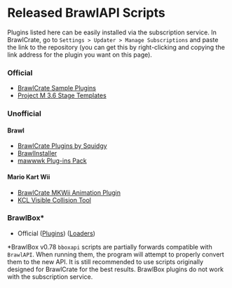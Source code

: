 # Released BrawlAPI Scripts

Plugins listed here can be easily installed via the subscription service. In BrawlCrate, go to `Settings > Updater > Manage Subscriptions` and paste the link to the repository (you can get this by right-clicking and copying the link address for the plugin you want on this page).

### Official
- [BrawlCrate Sample Plugins](https://github.com/soopercool101/BrawlCrateSamplePlugins)
- [Project M 3.6 Stage Templates](https://github.com/soopercool101/ProjectMStageTemplatePlugins)

### Unofficial
#### Brawl
- [BrawlCrate Plugins by Squidgy](https://github.com/squidgy617/SquidgyBrawlCratePlugins)
- [BrawlInstaller](https://github.com/squidgy617/BrawlInstallerPlugins)
- [mawwwk Plug-ins Pack](https://github.com/markymawk/BrawlCratePlugins)
#### Mario Kart Wii
- [BrawlCrate MKWii Animation Plugin](https://github.com/HEJ0/BrawlCrate-MKWii-Animation-Plugin)
- [KCL Visible Collision Tool](https://github.com/shxd10/KCL-Visible-Collision-Tool-py)

### BrawlBox*
- Official ([Plugins](https://github.com/libertyernie/brawltools/tree/master/BrawlBox/Plugins)) ([Loaders](https://github.com/libertyernie/brawltools/tree/master/BrawlBox/Loaders))

*BrawlBox v0.78 `bboxapi` scripts are partially forwards compatible with `BrawlAPI`. When running them, the program will attempt to properly convert them to the new API. It is still recommended to use scripts originally designed for BrawlCrate for the best results. BrawlBox plugins do not work with the subscription service.

